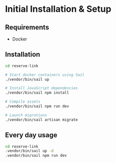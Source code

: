# Initial Installation & Setup

## Requirements

- Docker

## Installation

```bash
cd reserve-link

# Start docker containers using Sail
./vendor/bin/sail up

# Install JavaScript dependencies
./vendor/bin/sail npm install

# Compile assets
./vendor/bin/sail npm run dev

# Launch migrations
./vendor/bin/sail artisan migrate
```

## Every day usage

```bash
cd reserve-link
.vendor/bin/sail up -d
.vendor/bin/sail npm run dev
```